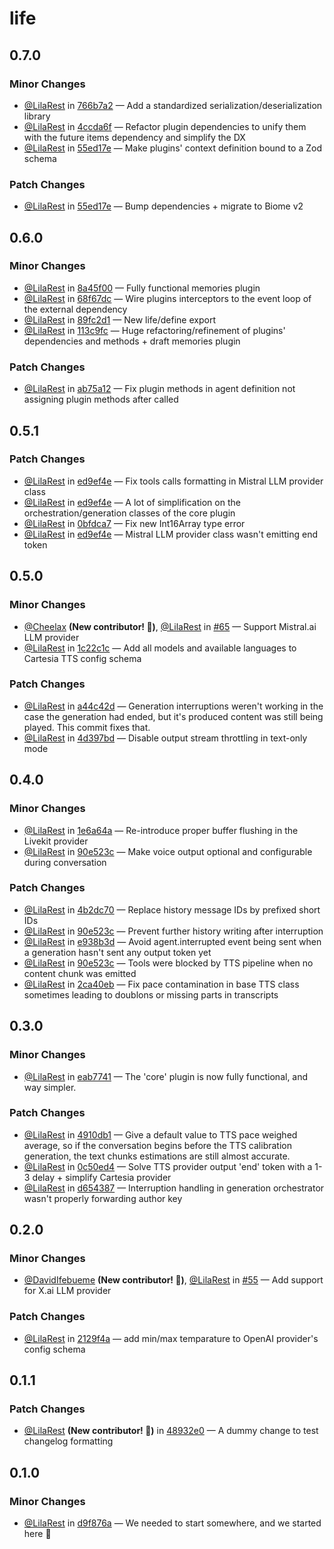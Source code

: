 # life

## 0.7.0

### Minor Changes

- [@LilaRest](https://github.com/LilaRest) in [766b7a2](https://github.com/lifejs/lifejs/commit/766b7a2945b29033270597d22785b9e756071147) — Add a standardized serialization/deserialization library
- [@LilaRest](https://github.com/LilaRest) in [4ccda6f](https://github.com/lifejs/lifejs/commit/4ccda6f88a4211f3bda85aac6f3653232a666b11) — Refactor plugin dependencies to unify them with the future items dependency and simplify the DX
- [@LilaRest](https://github.com/LilaRest) in [55ed17e](https://github.com/lifejs/lifejs/commit/55ed17e236f54c6285bf062b5a188efa6ed43b63) — Make plugins' context definition bound to a Zod schema

### Patch Changes

- [@LilaRest](https://github.com/LilaRest) in [55ed17e](https://github.com/lifejs/lifejs/commit/55ed17e236f54c6285bf062b5a188efa6ed43b63) — Bump dependencies + migrate to Biome v2

## 0.6.0

### Minor Changes

- [@LilaRest](https://github.com/LilaRest) in [8a45f00](https://github.com/lifejs/lifejs/commit/8a45f00893d9c67ad4f89707e0bc061881a0cadb) — Fully functional memories plugin
- [@LilaRest](https://github.com/LilaRest) in [68f67dc](https://github.com/lifejs/lifejs/commit/68f67dc6c2bbab1ca85f490ac65e7d3ff2fed269) — Wire plugins interceptors to the event loop of the external dependency
- [@LilaRest](https://github.com/LilaRest) in [89fc2d1](https://github.com/lifejs/lifejs/commit/89fc2d14ebd925bf7957135630a53f0bcc7645ba) — New life/define export
- [@LilaRest](https://github.com/LilaRest) in [113c9fc](https://github.com/lifejs/lifejs/commit/113c9fce224c062bbbdcb4c90879a3a72a4b426d) — Huge refactoring/refinement of plugins' dependencies and methods + draft memories plugin

### Patch Changes

- [@LilaRest](https://github.com/LilaRest) in [ab75a12](https://github.com/lifejs/lifejs/commit/ab75a12c81a0fc55751cadac990f4200e487757f) — Fix plugin methods in agent definition not assigning plugin methods after called

## 0.5.1

### Patch Changes

- [@LilaRest](https://github.com/LilaRest) in [ed9ef4e](https://github.com/lifejs/lifejs/commit/ed9ef4e2a1a71bb39a54a6bc6d49467f42a220bd) — Fix tools calls formatting in Mistral LLM provider class
- [@LilaRest](https://github.com/LilaRest) in [ed9ef4e](https://github.com/lifejs/lifejs/commit/ed9ef4e2a1a71bb39a54a6bc6d49467f42a220bd) — A lot of simplification on the orchestration/generation classes of the core plugin
- [@LilaRest](https://github.com/LilaRest) in [0bfdca7](https://github.com/lifejs/lifejs/commit/0bfdca7744d31fbba780e67708504639bdad47d4) — Fix new Int16Array type error
- [@LilaRest](https://github.com/LilaRest) in [ed9ef4e](https://github.com/lifejs/lifejs/commit/ed9ef4e2a1a71bb39a54a6bc6d49467f42a220bd) — Mistral LLM provider class wasn't emitting end token

## 0.5.0

### Minor Changes

- [@Cheelax](https://github.com/Cheelax) **(New contributor! 🎉)**, [@LilaRest](https://github.com/LilaRest) in [#65](https://github.com/lifejs/lifejs/pull/65) — Support Mistral.ai LLM provider
- [@LilaRest](https://github.com/LilaRest) in [1c22c1c](https://github.com/lifejs/lifejs/commit/1c22c1ce90c48f765938f78675be01715c1651db) — Add all models and available languages to Cartesia TTS config schema

### Patch Changes

- [@LilaRest](https://github.com/LilaRest) in [a44c42d](https://github.com/lifejs/lifejs/commit/a44c42da884d662f004eabc146d906683c6e5731) — Generation interruptions weren't working in the case the generation had ended, but it's produced content was still being played. This commit fixes that.
- [@LilaRest](https://github.com/LilaRest) in [4d397bd](https://github.com/lifejs/lifejs/commit/4d397bdec16b38a5fb47be8a9f8b15a30cea4508) — Disable output stream throttling in text-only mode

## 0.4.0

### Minor Changes

- [@LilaRest](https://github.com/LilaRest) in [1e6a64a](https://github.com/lifejs/lifejs/commit/1e6a64a0781c3738231e4719504a2758dc5e9ab1) — Re-introduce proper buffer flushing in the Livekit provider
- [@LilaRest](https://github.com/LilaRest) in [90e523c](https://github.com/lifejs/lifejs/commit/90e523c74bbafa595056008994c99e1300fc4656) — Make voice output optional and configurable during conversation

### Patch Changes

- [@LilaRest](https://github.com/LilaRest) in [4b2dc70](https://github.com/lifejs/lifejs/commit/4b2dc70ff627617a842744697f88303260f3b365) — Replace history message IDs by prefixed short IDs
- [@LilaRest](https://github.com/LilaRest) in [90e523c](https://github.com/lifejs/lifejs/commit/90e523c74bbafa595056008994c99e1300fc4656) — Prevent further history writing after interruption
- [@LilaRest](https://github.com/LilaRest) in [e938b3d](https://github.com/lifejs/lifejs/commit/e938b3d02fe75527e7d2344a3fe99deed78bd75f) — Avoid agent.interrupted event being sent when a generation hasn't sent any output token yet
- [@LilaRest](https://github.com/LilaRest) in [90e523c](https://github.com/lifejs/lifejs/commit/90e523c74bbafa595056008994c99e1300fc4656) — Tools were blocked by TTS pipeline when no content chunk was emitted
- [@LilaRest](https://github.com/LilaRest) in [2ca40eb](https://github.com/lifejs/lifejs/commit/2ca40ebcebbe5883ba02a0844ded5d394486318f) — Fix pace contamination in base TTS class sometimes leading to doublons or missing parts in transcripts

## 0.3.0

### Minor Changes

- [@LilaRest](https://github.com/LilaRest) in [eab7741](https://github.com/lifejs/lifejs/commit/eab77416a4784e788f2812aba2a0d61b69448dd2) — The 'core' plugin is now fully functional, and way simpler.

### Patch Changes

- [@LilaRest](https://github.com/LilaRest) in [4910db1](https://github.com/lifejs/lifejs/commit/4910db1e15f8ddd9e49c00f0df9939b873e7f77e) — Give a default value to TTS pace weighed average, so if the conversation begins before the TTS calibration generation, the text chunks estimations are still almost accurate.
- [@LilaRest](https://github.com/LilaRest) in [0c50ed4](https://github.com/lifejs/lifejs/commit/0c50ed4121d777090522bc6b0f7ccb6914d13f52) — Solve TTS provider output 'end' token with a 1-3 delay + simplify Cartesia provider
- [@LilaRest](https://github.com/LilaRest) in [d654387](https://github.com/lifejs/lifejs/commit/d6543871f074109de3fa5866b5acc3c3a6f9515c) — Interruption handling in generation orchestrator wasn't properly forwarding author key

## 0.2.0

### Minor Changes

- [@DavidIfebueme](https://github.com/DavidIfebueme) **(New contributor! 🎉)**, [@LilaRest](https://github.com/LilaRest) in [#55](https://github.com/lifejs/lifejs/pull/55) — Add support for X.ai LLM provider

### Patch Changes

- [@LilaRest](https://github.com/LilaRest) in [2129f4a](https://github.com/lifejs/lifejs/commit/2129f4ae9803292d848ef98141b53f817da0c603) — add min/max temparature to OpenAI provider's config schema

## 0.1.1

### Patch Changes

- [@LilaRest](https://github.com/LilaRest) **(New contributor! 🎉)** in [48932e0](https://github.com/lifejs/lifejs/commit/48932e00719b653b5901f6ac9528871eec95cecd) — A dummy change to test changelog formatting

## 0.1.0

### Minor Changes

- [@LilaRest](https://github.com/LilaRest) in [d9f876a](https://github.com/lifejs/lifejs/commit/d9f876ade9bab676c5764534d4852089b421195f) — We needed to start somewhere, and we started here 🌱
